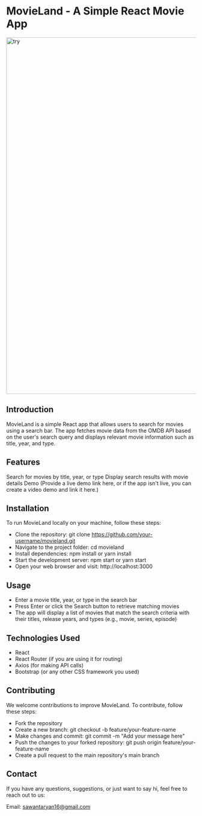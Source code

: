 # MovieLand - A Simple React Movie App
<img width="948" alt="try" src="https://github.com/LaxmansAryan/ReactMovieApp/assets/102072945/2a91a02a-0fa5-47c1-a173-76740fa8a71a">

 
## Introduction
MovieLand is a simple React app that allows users to search for movies using a search bar. The app fetches movie data from the OMDB API based on the user's search query and displays relevant movie information such as title, year, and type.

## Features
Search for movies by title, year, or type
Display search results with movie details
Demo
(Provide a live demo link here, or if the app isn't live, you can create a video demo and link it here.)

## Installation
To run MovieLand locally on your machine, follow these steps:

- Clone the repository: git clone https://github.com/your-username/movieland.git
- Navigate to the project folder: cd movieland
- Install dependencies: npm install or yarn install
- Start the development server: npm start or yarn start
- Open your web browser and visit: http://localhost:3000

## Usage
- Enter a movie title, year, or type in the search bar
- Press Enter or click the Search button to retrieve matching movies
- The app will display a list of movies that match the search criteria with their titles, release years, and types (e.g., movie, series, episode)

## Technologies Used
- React
- React Router (if you are using it for routing)
- Axios (for making API calls)
- Bootstrap (or any other CSS framework you used)

## Contributing
We welcome contributions to improve MovieLand. To contribute, follow these steps:

- Fork the repository
- Create a new branch: git checkout -b feature/your-feature-name
- Make changes and commit: git commit -m "Add your message here"
- Push the changes to your forked repository: git push origin feature/your-feature-name
- Create a pull request to the main repository's main branch

## Contact
If you have any questions, suggestions, or just want to say hi, feel free to reach out to us:

Email: sawantaryan16@gmail.com
